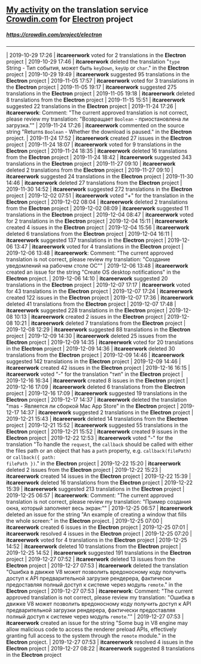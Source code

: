 ## [My activity](https://crowdin.com/profile/itcareerwork/activity "My profile") on the translation service [Crowdin.com](https://crowdin.com "crowdin.com") for [Electron](https://crowdin.com/project/electron "Electron Crowdin") project
##### <https://crowdin.com/project/electron>
***
| 2019-10-29 17:26 | **itcareerwork** voted for 2 translations in the **Electron** project
| 2019-10-29 17:46 | **itcareerwork** deleted the translation "<code>type</code> String - Тип события, может быть <code>keyDown</code>, <code>keyUp</code> or <code>char</code>." in the **Electron** project
| 2019-10-29 19:49 | **itcareerwork** suggested 95 translations in the **Electron** project
| 2019-11-05 17:57 | **itcareerwork** voted for 3 translations in the **Electron** project
| 2019-11-05 19:17 | **itcareerwork** suggested 275 translations in the **Electron** project
| 2019-11-05 19:18 | **itcareerwork** deleted 8 translations from the **Electron** project
| 2019-11-15 15:51 | **itcareerwork** suggested 22 translations in the **Electron** project
| 2019-11-24 17:26 | **itcareerwork**: Comment: "The current approved translation is not correct, please review my translation: "Возвращает <code>Boolean</code> - приостановлена ли загрузка.""
| 2019-11-24 17:26 | **itcareerwork** commented on the source string "Returns <code>Boolean</code> - Whether the download is paused." in the **Electron** project.
| 2019-11-24 17:52 | **itcareerwork** created 27 issues in the **Electron** project
| 2019-11-24 18:07 | **itcareerwork** voted for 9 translations in the **Electron** project
| 2019-11-24 18:35 | **itcareerwork** deleted 16 translations from the **Electron** project
| 2019-11-24 18:42 | **itcareerwork** suggested 343 translations in the **Electron** project
| 2019-11-27 09:10 | **itcareerwork** deleted 2 translations from the **Electron** project
| 2019-11-27 09:10 | **itcareerwork** suggested 24 translations in the **Electron** project
| 2019-11-30 14:46 | **itcareerwork** deleted 27 translations from the **Electron** project
| 2019-11-30 14:52 | **itcareerwork** suggested 272 translations in the **Electron** project
| 2019-12-02 07:51 | **itcareerwork** voted "+" for the translation in the **Electron** project
| 2019-12-02 08:04 | **itcareerwork** deleted 2 translations from the **Electron** project
| 2019-12-02 08:09 | **itcareerwork** suggested 11 translations in the **Electron** project
| 2019-12-04 08:47 | **itcareerwork** voted for 2 translations in the **Electron** project
| 2019-12-04 15:11 | **itcareerwork** created 4 issues in the **Electron** project
| 2019-12-04 15:56 | **itcareerwork** deleted 6 translations from the **Electron** project
| 2019-12-04 16:11 | **itcareerwork** suggested 137 translations in the **Electron** project
| 2019-12-06 13:47 | **itcareerwork** voted for 4 translations in the **Electron** project
| 2019-12-06 13:48 | **itcareerwork**: Comment: "The current approved translation is not correct, please review my translation: "Создание уведомлений на рабочем столе ОС""
| 2019-12-06 13:48 | **itcareerwork** created an issue for the string "Create OS desktop notifications" in the **Electron** project.
| 2019-12-06 14:10 | **itcareerwork** suggested 20 translations in the **Electron** project
| 2019-12-07 17:17 | **itcareerwork** voted for 43 translations in the **Electron** project
| 2019-12-07 17:24 | **itcareerwork** created 122 issues in the **Electron** project
| 2019-12-07 17:36 | **itcareerwork** deleted 41 translations from the **Electron** project
| 2019-12-07 17:48 | **itcareerwork** suggested 228 translations in the **Electron** project
| 2019-12-08 10:13 | **itcareerwork** created 2 issues in the **Electron** project
| 2019-12-08 10:21 | **itcareerwork** deleted 7 translations from the **Electron** project
| 2019-12-08 12:29 | **itcareerwork** suggested 88 translations in the **Electron** project
| 2019-12-09 14:30 | **itcareerwork** deleted 25 issues from the **Electron** project
| 2019-12-09 14:35 | **itcareerwork** voted for 20 translations in the **Electron** project
| 2019-12-09 14:36 | **itcareerwork** deleted 30 translations from the **Electron** project
| 2019-12-09 14:46 | **itcareerwork** suggested 142 translations in the **Electron** project
| 2019-12-09 14:46 | **itcareerwork** created 42 issues in the **Electron** project
| 2019-12-16 16:15 | **itcareerwork** voted "-" for the translation "тип" in the **Electron** project
| 2019-12-16 16:34 | **itcareerwork** created 8 issues in the **Electron** project
| 2019-12-16 17:09 | **itcareerwork** deleted 6 translations from the **Electron** project
| 2019-12-16 17:09 | **itcareerwork** suggested 19 translations in the **Electron** project
| 2019-12-17 14:37 | **itcareerwork** deleted the translation "mas - Является ли сборкой Mac App Store" in the **Electron** project
| 2019-12-17 14:37 | **itcareerwork** suggested 2 translations in the **Electron** project
| 2019-12-21 15:43 | **itcareerwork** deleted 14 translations from the **Electron** project
| 2019-12-21 15:52 | **itcareerwork** suggested 55 translations in the **Electron** project
| 2019-12-21 15:52 | **itcareerwork** created 9 issues in the **Electron** project
| 2019-12-22 12:53 | **itcareerwork** voted "-" for the translation "To handle the <code>request</code>, the <code>callback</code> should be called with either the files path or an object that has a <code>path</code> property, e.g. <code>callback(filePath)</code> or <code>callback({ path: filePath })</code>." in the **Electron** project
| 2019-12-22 15:20 | **itcareerwork** deleted 2 issues from the **Electron** project
| 2019-12-22 15:23 | **itcareerwork** created 14 issues in the **Electron** project
| 2019-12-22 15:39 | **itcareerwork** deleted 16 translations from the **Electron** project
| 2019-12-22 15:39 | **itcareerwork** suggested 213 translations in the **Electron** project
| 2019-12-25 06:57 | **itcareerwork**: Comment: "The current approved translation is not correct, please review my translation: "Пример создания окна, который заполняет весь экран:""
| 2019-12-25 06:57 | **itcareerwork** deleted an issue for the string "An example of creating a window that fills the whole screen:" in the **Electron** project.
| 2019-12-25 07:00 | **itcareerwork** created 6 issues in the **Electron** project
| 2019-12-25 07:01 | **itcareerwork** resolved 4 issues in the **Electron** project
| 2019-12-25 07:20 | **itcareerwork** voted for 4 translations in the **Electron** project
| 2019-12-25 14:52 | **itcareerwork** deleted 10 translations from the **Electron** project
| 2019-12-25 14:52 | **itcareerwork** suggested 191 translations in the **Electron** project
| 2019-12-27 07:52 | **itcareerwork** deleted 13 issues from the **Electron** project
| 2019-12-27 07:53 | **itcareerwork** deleted the translation "Ошибка в движке V8 может позволить вредоносному коду получить доступ к API предварительной загрузке рендерера, фактически предоставляя полный доступ к системе через модуль <code>remote</code>." in the **Electron** project
| 2019-12-27 07:53 | **itcareerwork**: Comment: "The current approved translation is not correct, please review my translation: "Ошибка в движке V8 может позволить вредоносному коду получить доступ к API предварительной загрузки рендерера, фактически предоставляя полный доступ к системе через модуль <code>remote</code>.""
| 2019-12-27 07:53 | **itcareerwork** created an issue for the string "Some bug in V8 engine may allow malicious code to access the renderer preload APIs, effectively granting full access to the system through the <code>remote</code> module." in the **Electron** project.
| 2019-12-27 07:53 | **itcareerwork** resolved 4 issues in the **Electron** project
| 2019-12-27 08:22 | **itcareerwork** suggested 8 translations in the **Electron** project
